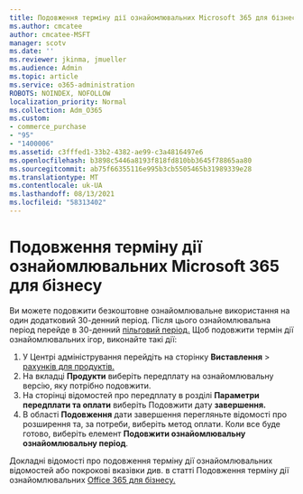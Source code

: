 ```yaml
---
title: Подовження терміну дії ознайомлювальних Microsoft 365 для бізнесу
ms.author: cmcatee
author: cmcatee-MSFT
manager: scotv
ms.date: ''
ms.reviewer: jkinma, jmueller
ms.audience: Admin
ms.topic: article
ms.service: o365-administration
ROBOTS: NOINDEX, NOFOLLOW
localization_priority: Normal
ms.collection: Adm_O365
ms.custom:
- commerce_purchase
- "95"
- "1400006"
ms.assetid: c3fffed1-33b2-4382-ae99-c3a4816497e6
ms.openlocfilehash: b3898c5446a8193f818fd810bb3645f78865aa80
ms.sourcegitcommit: ab75f66355116e995b3cb5505465b31989339e28
ms.translationtype: MT
ms.contentlocale: uk-UA
ms.lasthandoff: 08/13/2021
ms.locfileid: "58313402"
---
```

# <a name="extend-your-trial-for-microsoft-365-for-business"></a>Подовження терміну дії ознайомлювальних Microsoft 365 для бізнесу

Ви можете подовжити безкоштовне ознайомлювальне використання на один додатковий 30-денний період. Після цього ознайомлювальна період перейде в 30-денний [пільговий період.](https://docs.microsoft.com/alchemyinsights/grace-period-for-microsoft-365-free-trial) Щоб подовжити термін дії ознайомлювальних ігор, виконайте такі дії:
  
1. У Центрі адміністрування перейдіть на сторінку **Виставлення** \> [рахунків для продуктів.](https://go.microsoft.com/fwlink/p/?linkid=842054)
2. На вкладці **Продукти** виберіть передплату на ознайомлювальну версію, яку потрібно подовжити.
3. На сторінці відомостей про передплату в розділі **Параметри передплати та оплати** виберіть Подовжити дату **завершення.**
4. В області **Подовження** дати завершення перегляньте відомості про розширення та, за потреби, виберіть метод оплати. Коли все буде готово, виберіть елемент **Подовжити ознайомлювальну ознайомлювальну період**.

Докладні відомості про подовження терміну дії ознайомлювальних відомостей або покрокові вказівки див. в статті Подовження терміну дії ознайомлювальних [Office 365 для бізнесу.](https://docs.microsoft.com/microsoft-365/commerce/extend-your-trial)